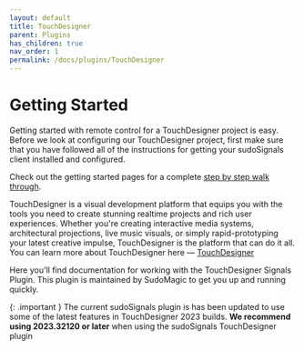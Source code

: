 ```yaml
---
layout: default
title: TouchDesigner
parent: Plugins
has_children: true
nav_order: 1
permalink: /docs/plugins/TouchDesigner
---
```


# Getting Started

Getting started with remote control for a TouchDesigner project is easy. Before we look at configuring our TouchDesigner project, first make sure that you have followed all of the instructions for getting your sudoSignals client installed and configured.

Check out the getting started pages for a complete [step by step walk through](https://docs.sudosignals.com/docs/plugins/TouchDesigner/tdRemoteControl/).

TouchDesigner is a visual development platform that equips you with the tools you need to create stunning realtime projects and rich user experiences. Whether you're creating interactive media systems, architectural projections, live music visuals, or simply rapid-prototyping your latest creative impulse, TouchDesigner is the platform that can do it all. You can learn more about TouchDesigner here — [TouchDesigner]

Here you'll find documentation for working with the TouchDesigner Signals Plugin. This plugin is maintained by SudoMagic to get you up and running quickly. 

{: .important }
The current sudoSignals plugin is has been updated to use some of the latest features in TouchDesigner 2023 builds. **We recommend using 2023.32120 or later** when using the sudoSignals TouchDesigner plugin

<!-- links -->
[TouchDesigner]: https://derivative.ca/